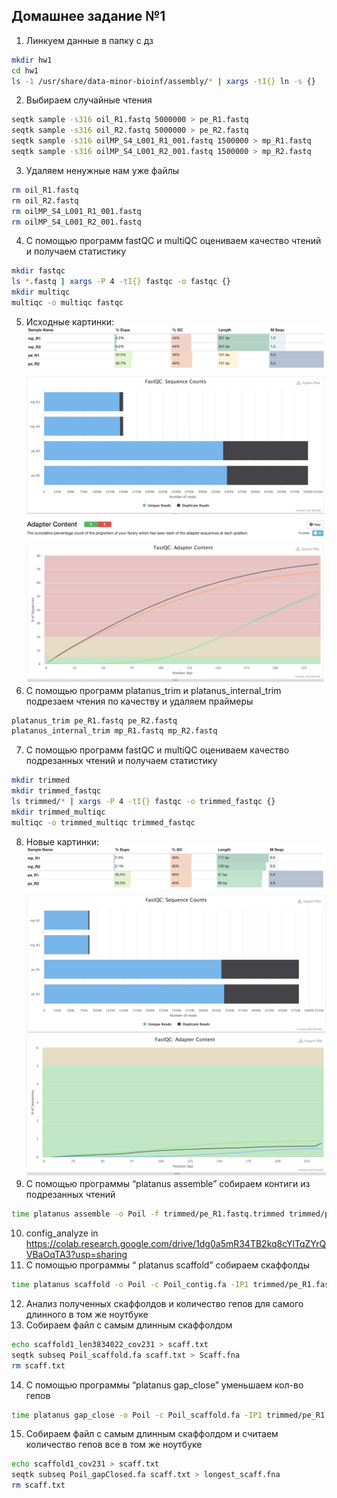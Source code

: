 ## Домашнее задание №1

1. Линкуем данные в папку с дз
```bash
mkdir hw1
cd hw1
ls -1 /usr/share/data-minor-bioinf/assembly/* | xargs -tI{} ln -s {}
```
2. Выбираем случайные чтения
```bash
seqtk sample -s316 oil_R1.fastq 5000000 > pe_R1.fastq
seqtk sample -s316 oil_R2.fastq 5000000 > pe_R2.fastq
seqtk sample -s316 oilMP_S4_L001_R1_001.fastq 1500000 > mp_R1.fastq
seqtk sample -s316 oilMP_S4_L001_R2_001.fastq 1500000 > mp_R2.fastq
```
3. Удаляем ненужные нам уже файлы
```bash
rm oil_R1.fastq
rm oil_R2.fastq
rm oilMP_S4_L001_R1_001.fastq
rm oilMP_S4_L001_R2_001.fastq
```
4. С помощью программ fastQC и multiQC оцениваем качество чтений и получаем статистику
```bash
mkdir fastqc
ls *.fastq | xargs -P 4 -tI{} fastqc -o fastqc {}
mkdir multiqc
multiqc -o multiqc fastqc
```
5. Исходные картинки:
![alt text](https://github.com/messlav/hse21_hw1/blob/main/images/Снимок%20экрана%202021-10-26%20в%2021.35.44.png)
![alt text](https://github.com/messlav/hse21_hw1/blob/main/images/Снимок%20экрана%202021-10-26%20в%2021.36.18.png)
![alt text](https://github.com/messlav/hse21_hw1/blob/main/images/Снимок%20экрана%202021-10-26%20в%2021.36.43.png)
6. С помощью программ platanus_trim и platanus_internal_trim подрезаем чтения по качеству и удаляем праймеры
```bash
platanus_trim pe_R1.fastq pe_R2.fastq 
platanus_internal_trim mp_R1.fastq mp_R2.fastq  
```
7. С помощью программ fastQC и multiQC оцениваем качество подрезанных чтений и получаем статистику
```bash
mkdir trimmed
mkdir trimmed_fastqc
ls trimmed/* | xargs -P 4 -tI{} fastqc -o trimmed_fastqc {}
mkdir trimmed_multiqc
multiqc -o trimmed_multiqc trimmed_fastqc 
```
8. Новые картинки:
![alt text](https://github.com/messlav/hse21_hw1/blob/main/images/Снимок%20экрана%202021-10-26%20в%2021.45.32.png)
![alt text](https://github.com/messlav/hse21_hw1/blob/main/images/Снимок%20экрана%202021-10-26%20в%2021.45.45.png)
![alt text](https://github.com/messlav/hse21_hw1/blob/main/images/Снимок%20экрана%202021-10-26%20в%2021.46.05.png)
9. С помощью программы “platanus assemble” собираем контиги из подрезанных чтений
```bash
time platanus assemble -o Poil -f trimmed/pe_R1.fastq.trimmed trimmed/pe_R2.fastq.trimmed 2> assemble.log
```
10. config_analyze in https://colab.research.google.com/drive/1dg0a5mR34TB2kq8cYlTqZYrQVBaOqTA3?usp=sharing
11. С помощью программы “ platanus scaffold” собираем скаффолды
```bash
time platanus scaffold -o Poil -c Poil_contig.fa -IP1 trimmed/pe_R1.fastq.trimmed  trimmed/pe_R2.fastq.trimmed -OP2 trimmed/mp_R1.fastq.int_trimmed trimmed/mp_R2.fastq.int_trimmed 2> scaffold.log
```
12. Анализ полученных скаффолдов и количество гепов для самого длинного в том же ноутбуке
13. Собираем файл с самым длинным скаффолдом
```bash
echo scaffold1_len3834022_cov231 > scaff.txt
seqtk subseq Poil_scaffold.fa scaff.txt > Scaff.fna
rm scaff.txt
```
14. С помощью программы “platanus gap_close” уменьшаем кол-во гепов
```bash
time platanus gap_close -o Poil -c Poil_scaffold.fa -IP1 trimmed/pe_R1.fastq.trimmed  trimmed/pe_R2.fastq.trimmed -OP2 trimmed/mp_R1.fastq.int_trimmed trimmed/mp_R2.fastq.int_trimmed 2> gapclose.log
```
15. Собираем файл с самым длинным скаффолдом и считаем количество гепов все в том же ноутбуке
```bash
echo scaffold1_cov231 > scaff.txt
seqtk subseq Poil_gapClosed.fa scaff.txt > longest_scaff.fna
rm scaff.txt
```


